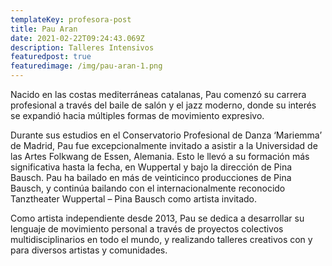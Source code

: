 ```yaml
---
templateKey: profesora-post
title: Pau Aran
date: 2021-02-22T09:24:43.069Z
description: Talleres Intensivos
featuredpost: true
featuredimage: /img/pau-aran-1.png
---
```

<!--StartFragment-->

Nacido en las costas mediterráneas catalanas, Pau comenzó su carrera profesional a través del baile de salón y el jazz moderno, donde su interés se expandió hacia múltiples formas de movimiento expresivo.

Durante sus estudios en el Conservatorio Profesional de Danza ‘Mariemma’ de Madrid, Pau fue excepcionalmente invitado a asistir a la Universidad de las Artes Folkwang de Essen, Alemania. Esto le llevó a su formación más significativa hasta la fecha, en Wuppertal y bajo la dirección de Pina Bausch. Pau ha bailado en más de veinticinco producciones de Pina Bausch, y continúa bailando con el internacionalmente reconocido Tanztheater Wuppertal – Pina Bausch como artista invitado.

Como artista independiente desde 2013, Pau se dedica a desarrollar su lenguaje de movimiento personal a través de proyectos colectivos multidisciplinarios en todo el mundo, y realizando talleres creativos con y para diversos artistas y comunidades.

<!--EndFragment-->